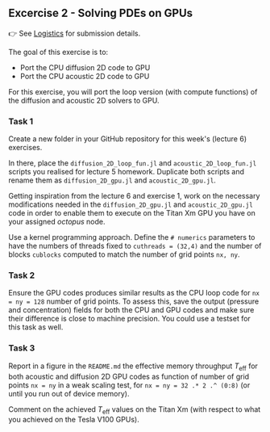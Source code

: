 <!--This file was generated, do not modify it.-->
## Excercise 2 - **Solving PDEs on GPUs**

👉 See [Logistics](/logistics/#submission) for submission details.

The goal of this exercise is to:
- Port the CPU diffusion 2D code to GPU
- Port the CPU acoustic 2D code to GPU

For this exercise, you will port the loop version (with compute functions) of the diffusion and acoustic 2D solvers to GPU.

### Task 1

Create a new folder in your GitHub repository for this week's (lecture 6) exercises.

In there, place the `diffusion_2D_loop_fun.jl` and `acoustic_2D_loop_fun.jl` scripts you realised for lecture 5 homework. Duplicate both scripts and rename them as `diffusion_2D_gpu.jl` and `acoustic_2D_gpu.jl`.

Getting inspiration from the lecture 6 and exercise 1, work on the necessary modifications needed in the `diffusion_2D_gpu.jl` and `acoustic_2D_gpu.jl` code in order to enable them to execute on the Titan Xm GPU you have on your assigned *octopus* node.

Use a kernel programming approach. Define the `# numerics` parameters to have the numbers of threads fixed to `cuthreads = (32,4)` and the number of blocks `cublocks` computed to match the number of grid points `nx, ny`.

### Task 2

Ensure the GPU codes produces similar results as the CPU loop code for `nx = ny = 128` number of grid points. To assess this, save the output (pressure and concentration) fields for both the CPU and GPU codes and make sure their difference is close to machine precision. You could use a testset for this task as well.

### Task 3

Report in a figure in the `README.md` the effective memory throughput $T_\mathrm{eff}$ for both acoustic and diffusion 2D GPU codes as function of number of grid points `nx = ny` in a weak scaling test, for `nx = ny = 32 .* 2 .^ (0:8)` (or until you run out of device memory).

Comment on the achieved $T_\mathrm{eff}$ values on the Titan Xm (with respect to what you achieved on the Tesla V100 GPUs).

